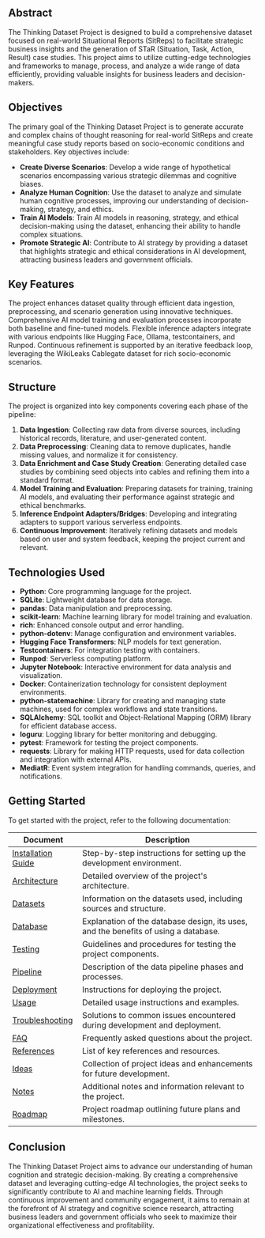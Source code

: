 ## Abstract

The Thinking Dataset Project is designed to build a comprehensive dataset focused on real-world Situational Reports (SitReps) to facilitate strategic business insights and the generation of STaR (Situation, Task, Action, Result) case studies. This project aims to utilize cutting-edge technologies and frameworks to manage, process, and analyze a wide range of data efficiently, providing valuable insights for business leaders and decision-makers.

## Objectives

The primary goal of the Thinking Dataset Project is to generate accurate and complex chains of thought reasoning for real-world SitReps and create meaningful case study reports based on socio-economic conditions and stakeholders. Key objectives include:

- **Create Diverse Scenarios**: Develop a wide range of hypothetical scenarios encompassing various strategic dilemmas and cognitive biases.
- **Analyze Human Cognition**: Use the dataset to analyze and simulate human cognitive processes, improving our understanding of decision-making, strategy, and ethics.
- **Train AI Models**: Train AI models in reasoning, strategy, and ethical decision-making using the dataset, enhancing their ability to handle complex situations.
- **Promote Strategic AI**: Contribute to AI strategy by providing a dataset that highlights strategic and ethical considerations in AI development, attracting business leaders and government officials.

## Key Features

The project enhances dataset quality through efficient data ingestion, preprocessing, and scenario generation using innovative techniques. Comprehensive AI model training and evaluation processes incorporate both baseline and fine-tuned models. Flexible inference adapters integrate with various endpoints like Hugging Face, Ollama, testcontainers, and Runpod. Continuous refinement is supported by an iterative feedback loop, leveraging the WikiLeaks Cablegate dataset for rich socio-economic scenarios.

## Structure

The project is organized into key components covering each phase of the pipeline:

1. **Data Ingestion**: Collecting raw data from diverse sources, including historical records, literature, and user-generated content.
2. **Data Preprocessing**: Cleaning data to remove duplicates, handle missing values, and normalize it for consistency.
3. **Data Enrichment and Case Study Creation**: Generating detailed case studies by combining seed objects into cables and refining them into a standard format.
4. **Model Training and Evaluation**: Preparing datasets for training, training AI models, and evaluating their performance against strategic and ethical benchmarks.
5. **Inference Endpoint Adapters/Bridges**: Developing and integrating adapters to support various serverless endpoints.
6. **Continuous Improvement**: Iteratively refining datasets and models based on user and system feedback, keeping the project current and relevant.

## Technologies Used

- **Python**: Core programming language for the project.
- **SQLite**: Lightweight database for data storage.
- **pandas**: Data manipulation and preprocessing.
- **scikit-learn**: Machine learning library for model training and evaluation.
- **rich**: Enhanced console output and error handling.
- **python-dotenv**: Manage configuration and environment variables.
- **Hugging Face Transformers**: NLP models for text generation.
- **Testcontainers**: For integration testing with containers.
- **Runpod**: Serverless computing platform.
- **Jupyter Notebook**: Interactive environment for data analysis and visualization.
- **Docker**: Containerization technology for consistent deployment environments.
- **python-statemachine**: Library for creating and managing state machines, used for complex workflows and state transitions.
- **SQLAlchemy**: SQL toolkit and Object-Relational Mapping (ORM) library for efficient database access.
- **loguru**: Logging library for better monitoring and debugging.
- **pytest**: Framework for testing the project components.
- **requests**: Library for making HTTP requests, used for data collection and integration with external APIs.
- **MediatR**: Event system integration for handling commands, queries, and notifications.

## Getting Started

To get started with the project, refer to the following documentation:

| **Document**                  | **Description**                                                                                   |
|-------------------------------|---------------------------------------------------------------------------------------------------|
| [Installation Guide](01_INSTALLATION.md) | Step-by-step instructions for setting up the development environment.                     |
| [Architecture](02_ARCHITECTURE.md)       | Detailed overview of the project's architecture.                                           |
| [Datasets](02a_DATASETS.md)             | Information on the datasets used, including sources and structure.                        |
| [Database](02b_DATABASE.md)             | Explanation of the database design, its uses, and the benefits of using a database.       |
| [Testing](02c_TESTING.md)               | Guidelines and procedures for testing the project components.                             |
| [Pipeline](03_PIPELINE.md)              | Description of the data pipeline phases and processes.                                     |
| [Deployment](04_DEPLOYMENT.md)          | Instructions for deploying the project.                                                   |
| [Usage](05_USAGE.md)                    | Detailed usage instructions and examples.                                                 |
| [Troubleshooting](06_TROUBLESHOOTING.md) | Solutions to common issues encountered during development and deployment.                 |
| [FAQ](07_FAQ.md)                        | Frequently asked questions about the project.                                             |
| [References](08_REFERENCES.md)          | List of key references and resources.                                                     |
| [Ideas](09_IDEAS.md)                    | Collection of project ideas and enhancements for future development.                      |
| [Notes](10_NOTES.md)                    | Additional notes and information relevant to the project.                                 |
| [Roadmap](11_ROADMAP.md)                | Project roadmap outlining future plans and milestones.                                    |

## Conclusion

The Thinking Dataset Project aims to advance our understanding of human cognition and strategic decision-making. By creating a comprehensive dataset and leveraging cutting-edge AI technologies, the project seeks to significantly contribute to AI and machine learning fields. Through continuous improvement and community engagement, it aims to remain at the forefront of AI strategy and cognitive science research, attracting business leaders and government officials who seek to maximize their organizational effectiveness and profitability.
